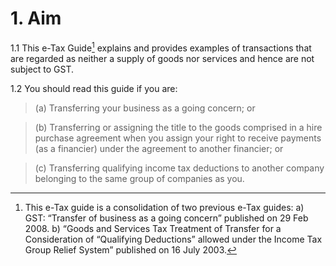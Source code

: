 # 1. Aim

1.1 This e-Tax Guide[^1] explains and provides examples of transactions that are
regarded as neither a supply of goods nor services and hence are not subject
to GST.

[^1]: This e-Tax guide is a consolidation of two previous e-Tax guides:
a) GST: “Transfer of business as a going concern” published on 29 Feb 2008.
b) “Goods and Services Tax Treatment of Transfer for a Consideration of “Qualifying Deductions”
allowed under the Income Tax Group Relief System” published on 16 July 2003.

1.2 You should read this guide if you are:


>(a) Transferring your business as a going concern; or

>(b) Transferring or assigning the title to the goods comprised in a hire
purchase agreement when you assign your right to receive payments
(as a financier) under the agreement to another financier; or

>(c) Transferring qualifying income tax deductions to another company
belonging to the same group of companies as you.
